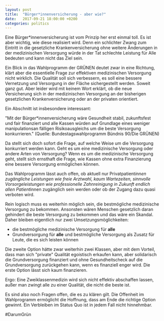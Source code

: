 ```yaml
---
layout: post
title:  "Bürger*innenversicherung - aber wie?"
date:   2017-09-21 18:00:00 +0200
categories: politics
---
```


Eine Bürger*innenversicherung ist vom Prinzip her erst einmal toll. Es ist aber
wichtig, wie diese realisiert wird. Denn ein schlichter Zwang zum Eintritt in
die gesetzliche Krankenversicherung ohne weitere Änderungen in der medizinischen
Versorgung würde in der Tat schlechte Leistung für Alle bedeuten und kann
nicht das Ziel sein.

Ein Blick in das Wahlprogramm der GRÜNEN deutet zwar in eine Richtung, klärt
aber die essentielle Frage zur effektiven medizinischen Versorgung nicht wirklich.
Die Qualität soll sich verbessern, es soll eine bessere Vernetzung und Versorgung
in der Fläche sichergestellt werden. Soweit ganz gut. Aber leider wird mit keinem
Wort erklärt, ob die neue Versicherung sich in der medizinischen Versorgung
an der bisherigen gesetzlichen Krankenversicherung oder an der privaten orientiert.

Ein Abschnitt ist insbesondere interessant:

"Mit der Bürger*innenversicherung wäre Gesundheit stabil, zukunftsfest und 
fair finanziert und alle  Kassen  würden  auf  Grundlage  eines  weniger 
manipulationsan fälligen Risikoausgleichs um die beste Versorgung konkurrieren."
(Quelle: Bundestagswahlprogramm Bündnis 90/Die GRÜNEN)

Da stellt sich doch sofort die Frage, auf welche Weise um die Versorgung
konkurriert werden kann. Geht es um eine medizinische Versorgung oder andere
Arten von Versorgung? Wenn es um die medizinische Versorgung geht, stellt
sich ernsthaft die Frage, wie Kassen ohne extra Finanzierung eine bessere
Versorgung ermöglichen können. 

Das Wahlprogramm lässt auch offen, ob aktuell nur Privatpatient*innen zugängliche
Leistungen wie freie Arztwahl, kaum Wartezeiten, sinnvolle Vorsorgeleistungen wie 
professionelle Zahnreinigung in Zukunft endlich allen Patient*innen zugänglich
sein werden oder ob der Zugang dazu quasi verboten wird.

Rein logisch muss es weiterhin möglich sein, die bestmögliche medizinische
Versorgung zu bekommen. Ansonsten wären Menschen gesetzlich daran gehindert die
beste Versorgung zu bekommen und das wäre ein Skandal. Daher bleiben eigentlich
nur zwei Umsetzungsmöglichkeiten:

- die bestmögliche medizinische Versorgung für **alle**
- Grundversorgung für **alle** und bestmögliche Versorgung als Zusatz für Leute,
  die es sich leisten können

Die zweite Option hätte zwar weiterhin zwei Klassen, aber mit dem Vorteil, dass
man sich "private" Qualität egoistisch erkaufen kann, aber solidarisch die Grundversorgung
finanziert und ohne Gesundheitscheck auf die Grundversorgung zurückgehen kann, 
wenn es finanziell enger wird. Die erste Option lässt sich kaum finanzieren.

Ergo: Eine Zweiklassenmedizin wird sich nicht effektiv abschaffen lassen, außer
man zwingt alle zu einer Qualität, die nicht die beste ist.

Es sind also noch Fragen offen, die es zu klären gilt. Die Offenheit im Wahlprogramm
ermöglicht die Hoffnung, dass am Ende die richtige Option gewinnt. Ein Verbleiben
im Status Quo ist in jedem Fall nicht hinnehmbar.

#DarumGrün
